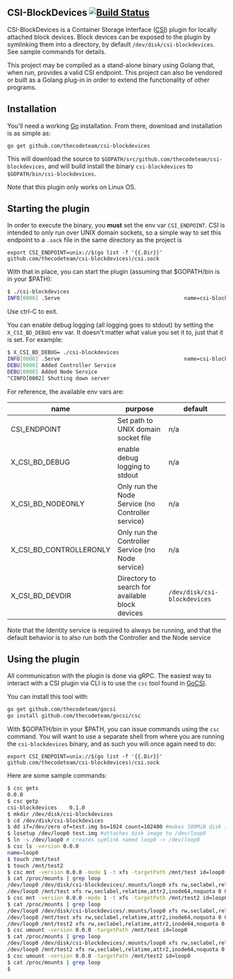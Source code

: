 CSI-BlockDevices [![Build Status](http://travis-ci.org/thecodeteam/csi-blockdevices.svg?branch=master)](https://travis-ci.org/thecodeteam/csi-blockdevices)
-------
CSI-BlockDevices is a Container Storage Interface
([CSI](https://github.com/container-storage-interface/spec)) plugin for locally
attached block devices. Block devices can be exposed to the plugin by
symlinking them into a directory, by default `/dev/disk/csi-blockdevices`. See
sample commands for details.

This project may be compiled as a stand-alone binary using Golang that,
when run, provides a valid CSI endpoint. This project can also be
vendored or built as a Golang plug-in in order to extend the functionality
of other programs.

Installation
-------------

You'll need a working [Go](https://golang.org) installation. From there,
download and installation is as simple as:

`go get github.com/thecodeteam/csi-blockdevices`

This will download the source to `$GOPATH/src/github.com/thecodeteam/csi-blockdevices`,
and will build install the binary `csi-blockdevices` to `$GOPATH/bin/csi-blockdevices`.

Note that this plugin only works on Linux OS.

Starting the plugin
-------------------

In order to execute the binary, you **must** set the env var `CSI_ENDPOINT`. CSI
is intended to only run over UNIX domain sockets, so a simple way to set this
endpoint to a `.sock` file in the same directory as the project is

`export CSI_ENDPOINT=unix://$(go list -f '{{.Dir}}' github.com/thecodeteam/csi-blockdevices)/csi.sock`

With that in place, you can start the plugin
(assuming that $GOPATH/bin is in your $PATH):

```sh
$ ./csi-blockdevices
INFO[0000] .Serve                                        name=csi-blockdevices
```

Use ctrl-C to exit.

You can enable debug logging (all logging goes to stdout) by setting the
`X_CSI_BD_DEBUG` env var. It doesn't matter what value you set it to, just that
it is set. For example:

```sh
$ X_CSI_BD_DEBUG= ./csi-blockdevices
INFO[0000] .Serve                                        name=csi-blockdevices
DEBU[0000] Added Controller Service
DEBU[0000] Added Node Service
^CINFO[0002] Shutting down server
```

For reference, the available env vars are:

| name | purpose | default |
| - | - | - |
| CSI_ENDPOINT | Set path to UNIX domain socket file | n/a |
| X_CSI_BD_DEBUG | enable debug logging to stdout | n/a |
| X_CSI_BD_NODEONLY | Only run the Node Service (no Controller service) | n/a |
| X_CSI_BD_CONTROLLERONLY | Only run the Controller Service (no Node service) | n/a |
| X_CSI_BD_DEVDIR | Directory to search for available block devices | `/dev/disk/csi-blockdevices` |

Note that the Identity service is required to always be running, and that the
default behavior is to also run both the Controller and the Node service

Using the plugin
----------------

All communication with the plugin is done via gRPC. The easiest way to interact
with a CSI plugin via CLI is to use the `csc` tool found in
[GoCSI](https://github.com/thecodeteam/gocsi).

You can install this tool with:

```sh
go get github.com/thecodeteam/gocsi
go install github.com/thecodeteam/gocsi/csc
```

With $GOPATH/bin in your $PATH, you can issue commands using the `csc` command.
You will want to use a separate shell from where you are running the `csi-blockdevices`
binary, and as such you will once again need to do:

`export CSI_ENDPOINT=unix://$(go list -f '{{.Dir}}' github.com/thecodeteam/csi-blockdevices)/csi.sock`

Here are some sample commands:

```sh
$ csc gets
0.0.0
$ csc getp
csi-blockdevices	0.1.0
$ mkdir /dev/disk/csi-blockdevices
$ cd /dev/disk/csi-blockdevices
$ dd if=/dev/zero of=test.img bs=1024 count=102400 #makes 100MiB disk image
$ losetup /dev/loop0 test.img #attaches disk image to /dev/loop0
$ ln -s /dev/loop0 # creates symlink named loop0 -> /dev/loop0
$ csc ls -version 0.0.0
name=loop0
$ touch /mnt/test
$ touch /mnt/test2
$ csc mnt -version 0.0.0 -mode 1 -t xfs -targetPath /mnt/test id=loop0
$ cat /proc/mounts | grep loop
/dev/loop0 /dev/disk/csi-blockdevices/.mounts/loop0 xfs rw,seclabel,relatime,attr2,inode64,noquota 0 0
/dev/loop0 /mnt/test xfs rw,seclabel,relatime,attr2,inode64,noquota 0 0
$ csc mnt -version 0.0.0 -mode 1 -t xfs -targetPath /mnt/test2 id=loop0
$ cat /proc/mounts | grep loop
/dev/loop0 /dev/disk/csi-blockdevices/.mounts/loop0 xfs rw,seclabel,relatime,attr2,inode64,noquota 0 0
/dev/loop0 /mnt/test xfs rw,seclabel,relatime,attr2,inode64,noquota 0 0
/dev/loop0 /mnt/test2 xfs rw,seclabel,relatime,attr2,inode64,noquota 0 0
$ csc umount -version 0.0.0 -targetPath /mnt/test id=loop0
$ cat /proc/mounts | grep loop
/dev/loop0 /dev/disk/csi-blockdevices/.mounts/loop0 xfs rw,seclabel,relatime,attr2,inode64,noquota 0 0
/dev/loop0 /mnt/test2 xfs rw,seclabel,relatime,attr2,inode64,noquota 0 0
$ csc umount -version 0.0.0 -targetPath /mnt/test2 id=loop0
$ cat /proc/mounts | grep loop
$
```
